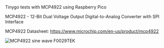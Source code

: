 
Tinygo tests with MCP4922 using Raspberry Pico

MCP4922 - 12-Bit Dual Voltage Output Digital-to-Analog Converter with SPI Interface

MCP4922 Datasheet:
https://www.microchip.com/en-us/product/mcp4922


![MCP4922 sine wave F0029TEK](https://github.com/Gustavomurta/tinyGo_my_experiments/assets/4587366/fd7aaa7f-621f-4ff4-930a-e49f07babf01)

